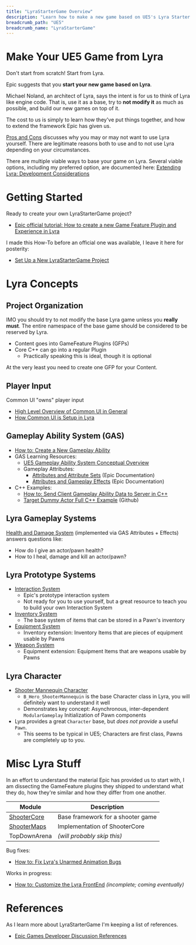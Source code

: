 ```yaml
---
title: "LyraStarterGame Overview"
description: "Learn how to make a new game based on UE5's Lyra Starter Game (LyraStarterGame)"
breadcrumb_path: "UE5"
breadcrumb_name: "LyraStarterGame"
---
```



# Make Your UE5 Game from Lyra

Don't start from scratch!  Start from Lyra.

Epic suggests that you **start your new game based on Lyra**.

Michael Noland, an architect of Lyra, says the intent is for us to think of Lyra like engine code.
That is, use it as a base, try to **not modify it** as much as possible, and build our new games on top of it.

The cost to us is simply to learn how they've put things together, and how to extend the framework
Epic has given us.

[Pros and Cons](./Pros-and-Cons) discusses why you may or may not want to use Lyra yourself.
There are legitimate reasons both to use and to not use Lyra depending on your circumstances.

There are multiple viable ways to base your game on Lyra.  Several viable options,
including my preferred option, are documented here:
[Extending Lyra: Development Considerations](./Development-Considerations)



# Getting Started

Ready to create your own LyraStarterGame project?

- [Epic official tutorial: How to create a new Game Feature Plugin and Experience in Lyra](https://dev.epicgames.com/community/learning/tutorials/rdW2/unreal-engine-how-to-create-a-new-game-feature-plugin-and-experience-in-lyra)

I made this How-To before an official one was available, I leave it here for posterity:

- [Set Up a New LyraStarterGame Project](./Getting-Started-Setting-Up-a-New-LyraStarterGame-Project)


# Lyra Concepts

## Project Organization

IMO you should try to not modify the base Lyra game unless you **really must**.
The entire namespace of the base game should be considered to be reserved by Lyra.

- Content goes into GameFeature Plugins (GFPs)
- Core C++ can go into a regular Plugin
  - Practically speaking this is ideal, though it is optional

At the very least you need to create one GFP for your Content.


## Player Input

Common UI "owns" player input

  - [High Level Overview of Common UI in General](/UE5/CommonUI/)
  - [How Common UI is Setup in Lyra](./CommonUI/)


## Gameplay Ability System (GAS)

  - [How to: Create a New Gameplay Ability](./Tutorials/How-To-Create-a-New-Gameplay-Ability)
  - GAS Learning Resources:
    - [UE5 Gameplay Ability System Conceptual Overview](/UE5/GameplayAbilitySystem/)
    - Gameplay Attributes:
      - [Attributes and Attribute Sets](https://docs.unrealengine.com/5.0/en-US/gameplay-attributes-and-attribute-sets-for-the-gameplay-ability-system-in-unreal-engine/) (Epic Documentation)
      - [Attributes and Gameplay Effects](https://docs.unrealengine.com/5.0/en-US/gameplay-attributes-and-gameplay-effects-for-the-gameplay-ability-system-in-unreal-engine/) (Epic Documentation)
  - C++ Examples:
    - [How to: Send Client Gameplay Ability Data to Server in C++](/UE5/GameplayAbilitySystem/How-To-Send-Client-Gameplay-Ability-Data-to-Server-in-C++)
    - [Target Dummy Actor Full C++ Example](https://github.com/x157/Lyra-ActorWithAbilities) (Github)

## Lyra Gameplay Systems

[Health and Damage System](./Health-and-Damage/) (implemented via GAS Attributes + Effects)
answers questions like:

  - How do I give an actor/pawn health?
  - How to I heal, damage and kill an actor/pawn?


## Lyra Prototype Systems

- [Interaction System](./Interactions/)
    - Epic's prototype interaction system
    - Not ready for you to use yourself, but a great resource to teach you to build your own Interaction System
- [Inventory System](./Inventory/)
    - The base system of items that can be stored in a Pawn's inventory
- [Equipment System](./Equipment/)
    - Inventory extension: Inventory Items that are pieces of equipment usable by Pawns
- [Weapon System](./Weapons/)
    - Equipment extension: Equipment Items that are weapons usable by Pawns



## Lyra Character

- [Shooter Mannequin Character](./ShooterMannequin)
  - `B_Hero_ShooterMannequin` is the base Character class in Lyra, you will definitely want to understand it well
  - Demonstrates key concept: Asynchronous, inter-dependent `ModularGameplay` Initialization of Pawn components
- Lyra provides a great `Character` base, but *does not provide* a useful `Pawn`.
  - This seems to be typical in UE5; Characters are first class, Pawns are completely up to you.


# Misc Lyra Stuff

In an effort to understand the material Epic has provided us to start with, I am dissecting the GameFeature plugins they shipped to understand what they do, how they're similar and how they differ from one another.

| Module                        | Description                       |
|-------------------------------|-----------------------------------|
| [ShooterCore](./ShooterCore/) | Base framework for a shooter game |
| [ShooterMaps](./ShooterMaps/) | Implementation of ShooterCore     |
| TopDownArena                  | *(will probably skip this)*       |

Bug fixes:

- [How to: Fix Lyra's Unarmed Animation Bugs](./Tutorials/How-To-Fix-Lyra-Unarmed-Animation-Bugs)

Works in progress:

- [How to: Customize the Lyra FrontEnd](./How-To-Customize-Lyra-FrontEnd) *(incomplete; coming eventually)*


# References

As I learn more about LyraStarterGame I'm keeping a list of references.

- [Epic Games Developer Discussion References](./Epic-Games-Developer-Discussion-References)

